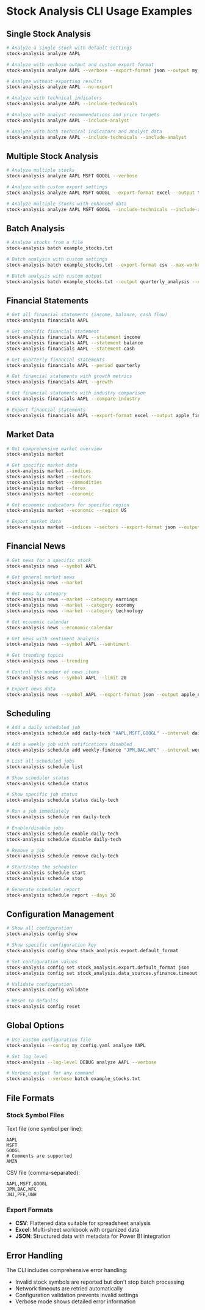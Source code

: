 # Stock Analysis CLI Usage Examples

## Single Stock Analysis

```bash
# Analyze a single stock with default settings
stock-analysis analyze AAPL

# Analyze with verbose output and custom export format
stock-analysis analyze AAPL --verbose --export-format json --output my_analysis

# Analyze without exporting results
stock-analysis analyze AAPL --no-export

# Analyze with technical indicators
stock-analysis analyze AAPL --include-technicals

# Analyze with analyst recommendations and price targets
stock-analysis analyze AAPL --include-analyst

# Analyze with both technical indicators and analyst data
stock-analysis analyze AAPL --include-technicals --include-analyst
```

## Multiple Stock Analysis

```bash
# Analyze multiple stocks
stock-analysis analyze AAPL MSFT GOOGL --verbose

# Analyze with custom export settings
stock-analysis analyze AAPL MSFT GOOGL --export-format excel --output tech_stocks

# Analyze multiple stocks with enhanced data
stock-analysis analyze AAPL MSFT GOOGL --include-technicals --include-analyst
```

## Batch Analysis

```bash
# Analyze stocks from a file
stock-analysis batch example_stocks.txt

# Batch analysis with custom settings
stock-analysis batch example_stocks.txt --export-format csv --max-workers 8 --verbose

# Batch analysis with custom output
stock-analysis batch example_stocks.txt --output quarterly_analysis --export-format excel
```

## Financial Statements

```bash
# Get all financial statements (income, balance, cash flow)
stock-analysis financials AAPL

# Get specific financial statement
stock-analysis financials AAPL --statement income
stock-analysis financials AAPL --statement balance
stock-analysis financials AAPL --statement cash

# Get quarterly financial statements
stock-analysis financials AAPL --period quarterly

# Get financial statements with growth metrics
stock-analysis financials AAPL --growth

# Get financial statements with industry comparison
stock-analysis financials AAPL --compare-industry

# Export financial statements
stock-analysis financials AAPL --export-format excel --output apple_financials
```

## Market Data

```bash
# Get comprehensive market overview
stock-analysis market

# Get specific market data
stock-analysis market --indices
stock-analysis market --sectors
stock-analysis market --commodities
stock-analysis market --forex
stock-analysis market --economic

# Get economic indicators for specific region
stock-analysis market --economic --region US

# Export market data
stock-analysis market --indices --sectors --export-format json --output market_overview
```

## Financial News

```bash
# Get news for a specific stock
stock-analysis news --symbol AAPL

# Get general market news
stock-analysis news --market

# Get news by category
stock-analysis news --market --category earnings
stock-analysis news --market --category economy
stock-analysis news --market --category technology

# Get economic calendar
stock-analysis news --economic-calendar

# Get news with sentiment analysis
stock-analysis news --symbol AAPL --sentiment

# Get trending topics
stock-analysis news --trending

# Control the number of news items
stock-analysis news --symbol AAPL --limit 20

# Export news data
stock-analysis news --symbol AAPL --export-format json --output apple_news
```

## Scheduling

```bash
# Add a daily scheduled job
stock-analysis schedule add daily-tech "AAPL,MSFT,GOOGL" --interval daily --name "Daily Tech Analysis"

# Add a weekly job with notifications disabled
stock-analysis schedule add weekly-finance "JPM,BAC,WFC" --interval weekly --no-notifications

# List all scheduled jobs
stock-analysis schedule list

# Show scheduler status
stock-analysis schedule status

# Show specific job status
stock-analysis schedule status daily-tech

# Run a job immediately
stock-analysis schedule run daily-tech

# Enable/disable jobs
stock-analysis schedule enable daily-tech
stock-analysis schedule disable daily-tech

# Remove a job
stock-analysis schedule remove daily-tech

# Start/stop the scheduler
stock-analysis schedule start
stock-analysis schedule stop

# Generate scheduler report
stock-analysis schedule report --days 30
```

## Configuration Management

```bash
# Show all configuration
stock-analysis config show

# Show specific configuration key
stock-analysis config show stock_analysis.export.default_format

# Set configuration values
stock-analysis config set stock_analysis.export.default_format json
stock-analysis config set stock_analysis.data_sources.yfinance.timeout 60

# Validate configuration
stock-analysis config validate

# Reset to defaults
stock-analysis config reset
```

## Global Options

```bash
# Use custom configuration file
stock-analysis --config my_config.yaml analyze AAPL

# Set log level
stock-analysis --log-level DEBUG analyze AAPL --verbose

# Verbose output for any command
stock-analysis --verbose batch example_stocks.txt
```

## File Formats

### Stock Symbol Files

Text file (one symbol per line):
```
AAPL
MSFT
GOOGL
# Comments are supported
AMZN
```

CSV file (comma-separated):
```
AAPL,MSFT,GOOGL
JPM,BAC,WFC
JNJ,PFE,UNH
```

### Export Formats

- **CSV**: Flattened data suitable for spreadsheet analysis
- **Excel**: Multi-sheet workbook with organized data
- **JSON**: Structured data with metadata for Power BI integration

## Error Handling

The CLI includes comprehensive error handling:

- Invalid stock symbols are reported but don't stop batch processing
- Network timeouts are retried automatically
- Configuration validation prevents invalid settings
- Verbose mode shows detailed error information